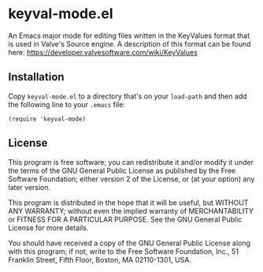 keyval-mode.el
==============

An Emacs major mode for editing files written in the KeyValues format
that is used in Valve's Source engine. A description of this format
can be found here: https://developer.valvesoftware.com/wiki/KeyValues

Installation
------------

Copy `keyval-mode.el` to a directory that's on your `load-path` and
then add the following line to your `.emacs` file:

    (require 'keyval-mode)

License
-------

This program is free software; you can redistribute it and/or
modify it under the terms of the GNU General Public License
as published by the Free Software Foundation; either version 2
of the License, or (at your option) any later version.

This program is distributed in the hope that it will be useful,
but WITHOUT ANY WARRANTY; without even the implied warranty of
MERCHANTABILITY or FITNESS FOR A PARTICULAR PURPOSE.  See the
GNU General Public License for more details.

You should have received a copy of the GNU General Public License
along with this program; if not, write to the Free Software
Foundation, Inc., 51 Franklin Street, Fifth Floor, Boston, MA
02110-1301, USA.
